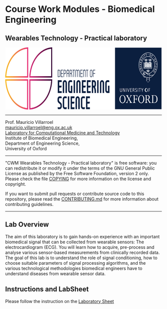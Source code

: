 # Course Work Modules - Biomedical Engineering

## Wearables Technology -  Practical laboratory

<p align="center">
    <img src="./figures/oxford_eng_logo.png" alt="Oxford logo" width="660" height="200" />
</p>

---


Prof. Mauricio Villarroel<br />
[mauricio.villarroel@eng.ox.ac.uk](mauricio.villarroel@eng.ox.ac.uk)\
[Laboratory for Computational Medicine and Technology](https://eng.ox.ac.uk/lcmt) <br/>
Institute of Biomedical Engineering, <br />
Department of Engineering Science,<br />
University of Oxford<br />


---

"CWM Wearables Technology -  Practical laboratory" is free software: you can redistribute it or modify it under 
the terms of the GNU General Public License as published by the Free Software 
Foundation, version 2 only. Please check the file [COPYING](COPYING) for more 
information on the license and copyright.

If you want to submit pull requests or contribute source code to this 
repository, please read the [CONTRIBUTING.md](CONTRIBUTING.md) for
more information about contributing guidelines.

---

## Lab Overview

The aim of this laboratory is to gain hands-on experience with an important  biomedical signal that can be collected from wearable sensors: The electrocardiogram (ECG). You will learn how to acquire, pre-process and analyse various sensor-based measurements from clinically recorded data. The goal of this lab is to understand the role of signal conditioning, how to choose suitable parameters of signal processing algorithms, and the various technological methodologies biomedical engineers have to understand diseases from wearable sensor data.

## Instructions and LabSheet

Please follow the instruction on the [Laboratory Sheet](CWM-Wearable_technology-Laboratory_sheet.pdf)
